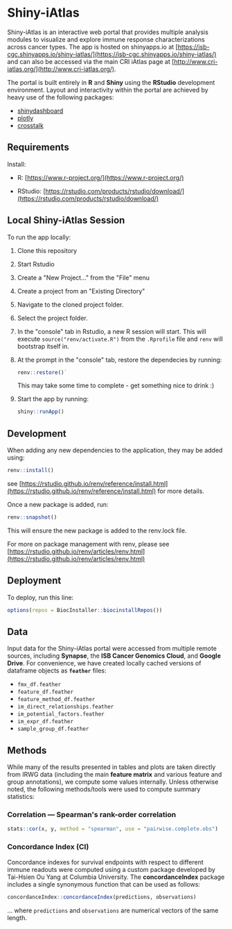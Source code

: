 # Shiny-iAtlas

Shiny-iAtlas is an interactive web portal that provides multiple analysis modules to visualize and explore immune response characterizations across cancer types. The app is hosted on shinyapps.io at [https://isb-cgc.shinyapps.io/shiny-iatlas/](https://isb-cgc.shinyapps.io/shiny-iatlas/) and can also be accessed via the main CRI iAtlas page at [http://www.cri-iatlas.org/](http://www.cri-iatlas.org/).

The portal is built entirely in **R** and **Shiny** using the **RStudio** development environment. Layout and interactivity within the portal are achieved by heavy use of the following packages:

- [shinydashboard](https://rstudio.github.io/shinydashboard/)
- [plotly](https://plot.ly/r/)
- [crosstalk](https://rstudio.github.io/crosstalk/)

## Requirements

Install:

- R: [https://www.r-project.org/](https://www.r-project.org/)

- RStudio: [https://rstudio.com/products/rstudio/download/](https://rstudio.com/products/rstudio/download/)

## Local Shiny-iAtlas Session

To run the app locally:

1. Clone this repository

1. Start Rstudio

1. Create a "New Project..." from the "File" menu

1. Create a project from an "Existing Directory"

1. Navigate to the cloned project folder.

1. Select the project folder.

1. In the "console" tab in Rstudio, a new R session will start. This will execute `source("renv/activate.R")` from the `.Rprofile` file and `renv` will bootstrap itself in.

1. At the prompt in the "console" tab, restore the dependecies by running:

   ```R
   renv::restore()`
   ```

   This may take some time to complete - get something nice to drink :)

1. Start the app by running:

   ```R
   shiny::runApp()
   ```

## Development

When adding any new dependencies to the application, they may be added using:

```R
renv::install()
```

see [https://rstudio.github.io/renv/reference/install.html](https://rstudio.github.io/renv/reference/install.html) for more details.

Once a new package is added, run:

```R
renv::snapshot()
```

This will ensure the new package is added to the renv.lock file.

For more on package management with renv, please see [https://rstudio.github.io/renv/articles/renv.html](https://rstudio.github.io/renv/articles/renv.html)

## Deployment

To deploy, run this line:

```R
options(repos = BiocInstaller::biocinstallRepos())
```

## Data

Input data for the Shiny-iAtlas portal were accessed from multiple remote sources, including **Synapse**, the **ISB Cancer Genomics Cloud**, and **Google Drive**. For convenience, we have created locally cached versions of dataframe objects as **`feather`** files:

- `fmx_df.feather`
- `feature_df.feather`
- `feature_method_df.feather`
- `im_direct_relationships.feather`
- `im_potential_factors.feather`
- `im_expr_df.feather`
- `sample_group_df.feather`

## Methods

While many of the results presented in tables and plots are taken directly from IRWG data (including the main **feature matrix** and various feature and group annotations), we compute some values internally. Unless otherwise noted, the following methods/tools were used to compute summary statistics:

### Correlation — Spearman's rank-order correlation

```R
stats::cor(x, y, method = "spearman", use = "pairwise.complete.obs")
```

### Concordance Index (CI)

Concordance indexes for survival endpoints with respect to different immune readouts were computed using a custom package developed by Tai-Hsien Ou Yang at Columbia University. The **concordanceIndex** package includes a single synonymous function that can be used as follows:

```R
concordanceIndex::concordanceIndex(predictions, observations)
```

... where `predictions` and `observations` are numerical vectors of the same length.
